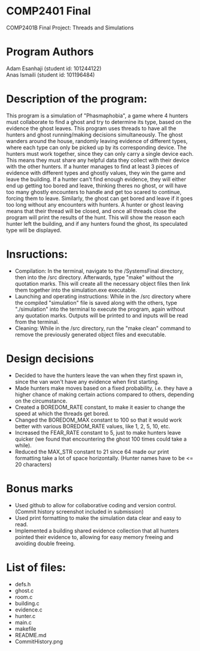 # COMP2401 Final

COMP2401B Final Project: Threads and Simulations

# Program Authors  

Adam Esanhaji (student id: 101244122)  
Anas Ismaili (student id: 101196484)  

# Description of the program:

This program is a simulation of "Phasmaphobia", a game where 4 hunters must collaborate to find a ghost and try to determine its type, based on the evidence the ghost leaves. This program uses threads to have all the hunters and ghost running/making decisions simultaneously. The ghost wanders around the house, randomly leaving evidence of different types, where each type can only be picked up by its corresponding device. The hunters must work together, since they can only carry a single device each. This means they must share any helpful data they collect with their device with the other hunters. If a hunter manages to find at least 3 pieces of evidence with different types and ghostly values, they win the game and leave the building. If a hunter can't find enough evidence, they will either end up getting too bored and leave, thinking theres no ghost, or will have too many ghostly encounters to handle and get too scared to continue, forcing them to leave. Similarly, the ghost can get bored and leave if it goes too long without any encounters with hunters. A hunter or ghost leaving means that their thread will be closed, and once all threads close the program will print the results of the hunt. This will show the reason each hunter left the building, and if any hunters found the ghost, its speculated type will be displayed.

# Insructions:  

- Compilation: In the terminal, navigate to the /SystemsFinal directory, then into the /src directory. Afterwards, type "make" without the quotation marks. This will create all the necessary object files then link them together into the simulation.exe executable.
- Launching and operating instructions: While in the /src directory where the compiled "simulation" file is saved along with the others, type "./simulation" into the terminal to execute the program, again without any quotation marks. Outputs will be printed to and inputs will be read from the terminal.
- Cleaning: While in the /src directory, run the "make clean" command to remove the previously generated object files and executable.

# Design decisions

- Decided to have the hunters leave the van when they first spawn in, since the van won't have any evidence when first starting.  
- Made hunters make moves based on a fixed probability, i.e. they have a higher chance of making certain actions compared to others, depending on the circumstance.  
- Created a BOREDOM_RATE constant, to make it easier to change the speed at which the threads get bored.  
- Changed the BOREDOM_MAX constant to 100 so that it would work better with various BOREDOM_RATE values, like 1, 2, 5, 10, etc.  
- Increased the FEAR_RATE constant to 5, just to make hunters leave quicker (we found that encountering the ghost 100 times could take a while).  
- Reduced the MAX_STR constant to 21 since 64 made our print formatting take a lot of space horizontally. (Hunter names have to be <= 20 characters)  

# Bonus marks

- Used github to allow for collaborative coding and version control. (Commit history screenshot included in submission)  
- Used print formatting to make the simulation data clear and easy to read.  
- Implemented a building shared evidence collection that all hunters pointed their evidence to, allowing for easy memory freeing and avoiding double freeing. 

# List of files: 

- defs.h
- ghost.c
- room.c
- building.c
- evidence.c
- hunter.c
- main.c
- makefile
- README.md
- CommitHistory.png
